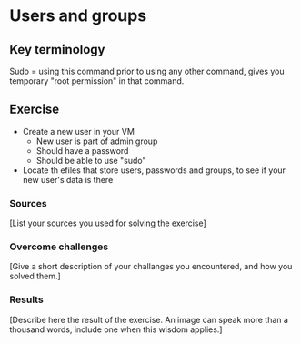 # Users and groups

## Key terminology
Sudo = using this command prior to using any other command, gives you temporary "root permission" in that command.

## Exercise
- Create a new user in your VM
  - New user is part of admin group
  - Should have a password
  - Should be able to use "sudo"
- Locate th efiles that store users, passwords and groups, to see if your new user's data is there

### Sources
[List your sources you used for solving the exercise]

### Overcome challenges
[Give a short description of your challanges you encountered, and how you solved them.]

### Results
[Describe here the result of the exercise. An image can speak more than a thousand words, include one when this wisdom applies.]
